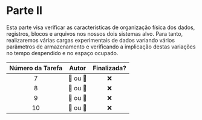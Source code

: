 <!-- https://gist.github.com/rxaviers/7360908 -->
# Parte II

Esta parte visa verificar as características de organização física dos dados, registros, blocos e arquivos nos nossos dois sistemas alvo.
Para tanto, realizaremos várias cargas experimentais de dados variando vários parâmetros de armazenamento e verificando a implicação
destas variações no tempo despendido e no espaço ocupado.

| Número da Tarefa | Autor             | Finalizada?
|:----------------:|:-----------------:|:----------:|
| 7                | :bear: ou :tiger: | :x:
| 8                | :bear: ou :tiger: | :x:
| 9                | :bear: ou :tiger: | :x:
| 10               | :bear: ou :tiger: | :x:

